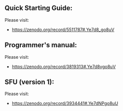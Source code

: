 ## Quick Starting Guide:
Please visit:
 - https://zenodo.org/record/5511787#.Ye7d8_go8uV

## Programmer's manual:
Please visit:
 - https://zenodo.org/record/3819313#.Ye7d8vgo8uV

## SFU (version 1):
Please visit:
 - https://zenodo.org/record/3934441#.Ye7dNPgo8uU
